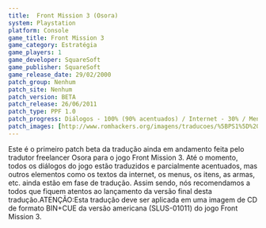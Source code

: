 ```yaml
---
title:  Front Mission 3 (Osora)
system: Playstation
platform: Console
game_title: Front Mission 3
game_category: Estratégia
game_players: 1
game_developer: SquareSoft
game_publisher: SquareSoft
game_release_date: 29/02/2000
patch_group: Nenhum
patch_site: Nenhum
patch_version: BETA
patch_release: 26/06/2011
patch_type: PPF 1.0
patch_progress: Diálogos - 100% (90% acentuados) / Internet - 30% / Menus - 80% (0% acentuados) / Itens e armas - 0% / Gráficos - 1%
patch_images: [http://www.romhackers.org/imagens/traducoes/%5BPS1%5D%20Front%20Mission%203%20-%20Osora%20-%201.jpg,http://www.romhackers.org/imagens/traducoes/%5BPS1%5D%20Front%20Mission%203%20-%20Osora%20-%202.jpg,http://www.romhackers.org/imagens/traducoes/%5BPS1%5D%20Front%20Mission%203%20-%20Osora%20-%203.jpg]
---
```

Este é o primeiro patch beta da tradução ainda em andamento feita pelo tradutor freelancer Osora para o jogo Front Mission 3. Até o momento, todos os diálogos do jogo estão traduzidos e parcialmente acentuados, mas outros elementos como os textos da internet, os menus, os itens, as armas, etc. ainda estão em fase de tradução. Assim sendo, nós recomendamos a todos que fiquem atentos ao lançamento da versão final desta tradução.ATENÇÃO:Esta tradução deve ser aplicada em uma imagem de CD de formato BIN+CUE da versão americana (SLUS-01011) do jogo Front Mission 3.